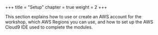 +++
title = "Setup"
chapter = true
weight = 2
+++

This section explains how to use or create an AWS account for the workshop, which AWS Regions you can use, and how to set up the AWS Cloud9 IDE used to complete the modules.